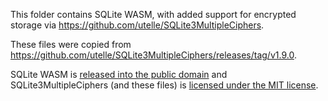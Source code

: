 This folder contains SQLite WASM, with added support for encrypted storage via https://github.com/utelle/SQLite3MultipleCiphers.

These files were copied from https://github.com/utelle/SQLite3MultipleCiphers/releases/tag/v1.9.0.

SQLite WASM is [released into the public domain](https://www.sqlite.org/copyright.html) and SQLite3MultipleCiphers (and these files) is [licensed under the MIT license](https://github.com/utelle/SQLite3MultipleCiphers/blob/main/LICENSE).
